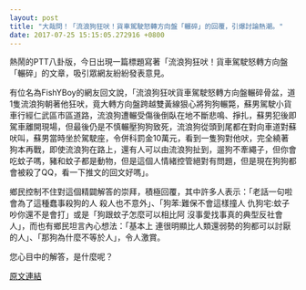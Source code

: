 ```yaml
---
layout: post
title: "大哉問！「流浪狗狂吠！貨車駕駛怒轉方向盤「輾碎」的回覆，引爆討論熱潮。"
date: 2017-07-25 15:15:05.272916 +0800
---
```


熱鬧的PTT八卦版，今日出現一篇標題寫著「流浪狗狂吠！貨車駕駛怒轉方向盤「輾碎」的文章，吸引眾網友紛紛發表意見。

有位名為FishYBoy的網友回文說，「流浪狗狂吠貨車駕駛怒轉方向盤輾碎骨盆，道1隻流浪狗朝著他狂吠，竟大轉方向盤跨越雙黃線狠心將狗狗輾斃，蘇男駕駛小貨車行經仁武區市區道路，流浪狗遭輾受傷後倒臥在地不斷悲鳴、掙扎，蘇男犯後即駕車離開現場，但最後仍是不慎輾壓狗狗致死，流浪狗從頭到尾都在對向車道對蘇吠叫，蘇男當時坐於駕駛座，令併科罰金10萬元，看到一隻狗對他吠，完全繞著狗本再戰，即使流浪狗在路上，還有人可以由流浪狗扯到，遛狗不牽繩子，但你會吃蚊子嗎，豬和蚊子都是動物，但是這個人情緒控管絕對有問題，但是現在狗狗都會被殺了QQ，看一下推文的回文好嗎」。

鄉民控制不住對這個精闢解答的崇拜，積極回覆，其中許多人表示：「老話一句啦 會為了這種蠢事殺狗的人 殺人也不意外」、「狗苯:難保不會這樣撞人  仇狗宅:蚊子吵你還不是會打」或是「狗跟蚊子怎麼可以相比阿 沒事愛找事真的典型反社會人」，而也有鄉民坦言內心想法：「基本上 連很明顯比人類還弱勢的狗都可以討厭的人」、「那狗為什麼不等於人」，令人激賞。

您心目中的解答，是什麼呢？

<a href = "https://www.ptt.cc/bbs/Gossiping/M.1500926057.A.BF4.html">原文連結</a>

